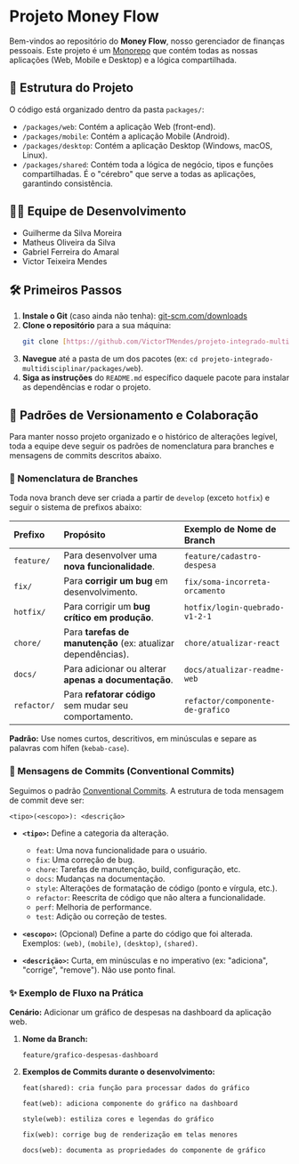 # Projeto Money Flow

Bem-vindos ao repositório do **Money Flow**, nosso gerenciador de finanças pessoais. Este projeto é um [Monorepo](https://monorepo.wiki/) que contém todas as nossas aplicações (Web, Mobile e Desktop) e a lógica compartilhada.

## 🚀 Estrutura do Projeto

O código está organizado dentro da pasta `packages/`:

-   `/packages/web`: Contém a aplicação Web (front-end).
-   `/packages/mobile`: Contém a aplicação Mobile (Android).
-   `/packages/desktop`: Contém a aplicação Desktop (Windows, macOS, Linux).
-   `/packages/shared`: Contém toda a lógica de negócio, tipos e funções compartilhadas. É o "cérebro" que serve a todas as aplicações, garantindo consistência.

## 👨‍💻 Equipe de Desenvolvimento

-   Guilherme da Silva Moreira
-   Matheus Oliveira da Silva
-   Gabriel Ferreira do Amaral
-   Victor Teixeira Mendes

## 🛠️ Primeiros Passos

1.  **Instale o Git** (caso ainda não tenha): [git-scm.com/downloads](https://git-scm.com/downloads)
2.  **Clone o repositório** para a sua máquina:
    ```bash
    git clone [https://github.com/VictorTMendes/projeto-integrado-multidisciplinar.git](https://github.com/VictorTMendes/projeto-integrado-multidisciplinar.git)
    ```
3.  **Navegue** até a pasta de um dos pacotes (ex: `cd projeto-integrado-multidisciplinar/packages/web`).
4.  **Siga as instruções** do `README.md` específico daquele pacote para instalar as dependências e rodar o projeto.

## 🤝 Padrões de Versionamento e Colaboração

Para manter nosso projeto organizado e o histórico de alterações legível, toda a equipe deve seguir os padrões de nomenclatura para branches e mensagens de commits descritos abaixo.

### 🌿 Nomenclatura de Branches

Toda nova branch deve ser criada a partir de `develop` (exceto `hotfix`) e seguir o sistema de prefixos abaixo:

| Prefixo     | Propósito                                                     | Exemplo de Nome de Branch                 |
| :---------- | :------------------------------------------------------------ | :---------------------------------------- |
| `feature/`  | Para desenvolver uma **nova funcionalidade**.                 | `feature/cadastro-despesa`                |
| `fix/`      | Para **corrigir um bug** em desenvolvimento.                  | `fix/soma-incorreta-orcamento`            |
| `hotfix/`   | Para corrigir um **bug crítico em produção**.                 | `hotfix/login-quebrado-v1-2-1`            |
| `chore/`    | Para **tarefas de manutenção** (ex: atualizar dependências).  | `chore/atualizar-react`                   |
| `docs/`     | Para adicionar ou alterar **apenas a documentação**.          | `docs/atualizar-readme-web`               |
| `refactor/` | Para **refatorar código** sem mudar seu comportamento.        | `refactor/componente-de-grafico`          |
  
**Padrão:** Use nomes curtos, descritivos, em minúsculas e separe as palavras com hífen (`kebab-case`).

### 💬 Mensagens de Commits (Conventional Commits)

Seguimos o padrão [Conventional Commits](https://www.conventionalcommits.org/en/v1.0.0/). A estrutura de toda mensagem de commit deve ser:

`<tipo>(<escopo>): <descrição>`

-   **`<tipo>`:** Define a categoria da alteração.
    -   `feat`: Uma nova funcionalidade para o usuário.
    -   `fix`: Uma correção de bug.
    -   `chore`: Tarefas de manutenção, build, configuração, etc.
    -   `docs`: Mudanças na documentação.
    -   `style`: Alterações de formatação de código (ponto e vírgula, etc.).
    -   `refactor`: Reescrita de código que não altera a funcionalidade.
    -   `perf`: Melhoria de performance.
    -   `test`: Adição ou correção de testes.

-   **`<escopo>`:** (Opcional) Define a parte do código que foi alterada. Exemplos: `(web)`, `(mobile)`, `(desktop)`, `(shared)`.

-   **`<descrição>`:** Curta, em minúsculas e no imperativo (ex: "adiciona", "corrige", "remove"). Não use ponto final.

### ✨ Exemplo de Fluxo na Prática

**Cenário:** Adicionar um gráfico de despesas na dashboard da aplicação web.

1.  **Nome da Branch:**
    ```
    feature/grafico-despesas-dashboard
    ```
2.  **Exemplos de Commits durante o desenvolvimento:**
    ```
    feat(shared): cria função para processar dados do gráfico
    ```
    ```
    feat(web): adiciona componente do gráfico na dashboard
    ```
    ```
    style(web): estiliza cores e legendas do gráfico
    ```
    ```
    fix(web): corrige bug de renderização em telas menores
    ```
    ```
    docs(web): documenta as propriedades do componente de gráfico
    ```